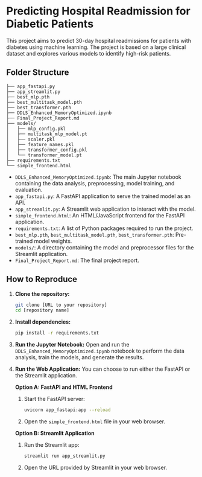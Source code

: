# Predicting Hospital Readmission for Diabetic Patients

This project aims to predict 30-day hospital readmissions for patients with diabetes using machine learning. The project is based on a large clinical dataset and explores various models to identify high-risk patients.

## Folder Structure

```
├── app_fastapi.py
├── app_streamlit.py
├── best_mlp.pth
├── best_multitask_model.pth
├── best_transformer.pth
├── DDLS_Enhanced_MemoryOptimized.ipynb
├── Final_Project_Report.md
├── models/
│   ├── mlp_config.pkl
│   ├── multitask_mlp_model.pt
│   ├── scaler.pkl
│   ├── feature_names.pkl
│   ├── transformer_config.pkl
│   └── transformer_model.pt
├── requirements.txt
└── simple_frontend.html
```

*   `DDLS_Enhanced_MemoryOptimized.ipynb`: The main Jupyter notebook containing the data analysis, preprocessing, model training, and evaluation.
*   `app_fastapi.py`: A FastAPI application to serve the trained model as an API.
*   `app_streamlit.py`: A Streamlit web application to interact with the model.
*   `simple_frontend.html`: An HTML/JavaScript frontend for the FastAPI application.
*   `requirements.txt`: A list of Python packages required to run the project.
*   `best_mlp.pth`, `best_multitask_model.pth`, `best_transformer.pth`: Pre-trained model weights.
*   `models/`: A directory containing the model and preprocessor files for the Streamlit application.
*   `Final_Project_Report.md`: The final project report.

## How to Reproduce

1.  **Clone the repository:**
    ```bash
    git clone [URL to your repository]
    cd [repository name]
    ```

2.  **Install dependencies:**
    ```bash
    pip install -r requirements.txt
    ```

3.  **Run the Jupyter Notebook:**
    Open and run the `DDLS_Enhanced_MemoryOptimized.ipynb` notebook to perform the data analysis, train the models, and generate the results.

4.  **Run the Web Application:**
    You can choose to run either the FastAPI or the Streamlit application.

    **Option A: FastAPI and HTML Frontend**
    1.  Start the FastAPI server:
        ```bash
        uvicorn app_fastapi:app --reload
        ```
    2.  Open the `simple_frontend.html` file in your web browser.

    **Option B: Streamlit Application**
    1.  Run the Streamlit app:
        ```bash
        streamlit run app_streamlit.py
        ```
    2.  Open the URL provided by Streamlit in your web browser.

